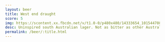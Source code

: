```yaml
---
layout: beer
title: West end draught
score: 5
img: https://scontent.xx.fbcdn.net/v/t1.0-0/p480x480/14333654_10154470805553745_6025478775328181204_n.jpg?oh=e83aec601222c64dd064f8cb6d2bfe7f&oe=591D28E7
desc: Uninspired south Australian lager. Not as bitter as other Australian brews but there's no hops or malt to make it s decent beer
permalink: /beer/:title.html
---
```

